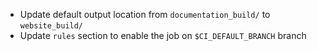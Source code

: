 * Update default output location from `documentation_build/` to `website_build/`
* Update `rules` section to enable the job on `$CI_DEFAULT_BRANCH` branch
